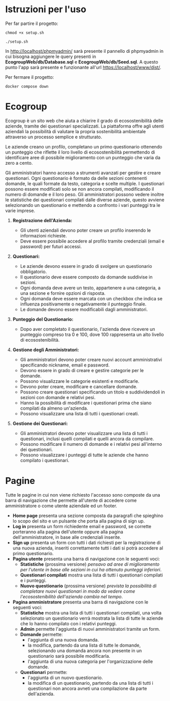 # Istruzioni per l'uso

Per far partire il progetto:
```
chmod +x setup.sh

./setup.sh
```
In [http://localhost/phpmyadmin/](http://localhost/phpmyadmin/) sarà presente il pannello di phpmyadmin in cui bisogna aggiungere le query presenti in **EcogroupWeb/db/Database.sql** e **EcogroupWeb/db/Seed.sql**.
A questo punto l'app sarà presente e funzionante all'url [https://localhost/www/dist/](https://localhost/www/dist/).


Per fermare il progetto:
```
docker compose down
```

# Ecogroup

Ecogroup è un sito web che aiuta a chiarire il grado di ecosostenibilità delle aziende, tramite dei questionari specializzati.
La piattaforma offre agli utenti aziendali la possibilità di valutare la propria sostenibilità ambientale attraverso un processo semplice e strutturato.

Le aziende creano un profilo, completano un primo questionario ottenendo un  punteggio che riflette il loro livello di ecosostenibilità permettendo di identificare aree di possibile miglioramento con un punteggio che varia da zero a cento.

Gli amministratori hanno accesso a strumenti avanzati per gestire e creare questionari.
Ogni questionario è formato da delle sezioni contenenti domande, le quali formate da testo, categoria e scelte multiple.
I questionari possono essere modificati solo se non ancora compilati, modificando il numero di domande e il loro peso.
Gli amministratori possono vedere inoltre le statistiche dei questionari compilati dalle diverse aziende, questo avviene selezionando un questionario e mettendo a confronto i vari punteggi tra le varie imprese.

1. **Registrazione dell'Azienda:**
    - Gli utenti aziendali devono poter creare un profilo inserendo le informazioni richieste.
    - Deve essere possibile accedere al profilo tramite credenziali (email e password) per futuri accessi.

2. **Questionari:**
    - Le aziende devono essere in grado di svolgere un questionario obbligatorio.
    - Il questionario deve essere composto da domande suddivise in sezioni.
    - Ogni domanda deve avere un testo, appartenere a una categoria, a una sezione e fornire opzioni di risposta.
    - Ogni domanda deve essere marcata con un checkbox che indica se influenza positivamente o negativamente il punteggio finale.
    - Le domande devono essere modificabili dagli amministratori.
      
3. **Punteggio del Questionario:**
    - Dopo aver completato il questionario, l'azienda deve ricevere un punteggio compreso tra 0 e 100, dove 100 rappresenta un alto livello di ecosostenibilità.
      
4. **Gestione degli Amministratori:**
    - Gli amministratori devono poter creare nuovi account amministrativi specificando nickname, email e password.
    - Devono essere in grado di creare e gestire categorie per le domande.
    - Possono visualizzare le categorie esistenti e modificarle.
    - Devono poter creare, modificare e cancellare domande.
    - Possono creare questionari specificando un titolo e suddividendoli in sezioni con domande e relativi pesi.
    - Hanno la possibilità di modificare i questionari prima che siano compilati da almeno un'azienda.
    - Possono visualizzare una lista di tutti i questionari creati.
  
5. **Gestione dei Questionari:**
    - Gli amministratori devono poter visualizzare una lista di tutti i questionari, inclusi quelli compilati e quelli ancora da compilare.
    - Possono modificare il numero di domande e i relativi pesi all'interno dei questionari.
    - Possono visualizzare i punteggi di tutte le aziende che hanno compilato i questionari.
  
# Pagine

Tutte le pagine in cui non viene richiesto l'accesso sono composte da una barra di navigazione che permette all'utente di accedere come amministratore o come utente aziendale ed un footer.

- **Home page** presenta  una sezione composta da paragrafi che spieghino lo scopo del sito e un pulsante che porta alla pagina di sign up.
- **Log in** presenta un form richiedente email e password, se corrette porteranno alla pagina dell'utente oppure alla pagina dell'amministratore, in base alle credenziali inserite.
- **Sign up** presenta un form con tutti i dati richiesti per la registrazione di una nuova azienda, inseriti correttamente tutti i dati si potrà accedere al primo questionario.
- **Pagina utente** presenta una barra di navigazione con le seguenti voci:
	- **Statistiche** (prossima versione) *pensavo ad aree di miglioramento per l'utente in base alle sezioni in cui ha ottenuto punteggi inferiori*.
	- **Questionari compilati** mostra una lista di tutti i questionari compilati e i punteggi.
	- **Nuovo questionario** (prossima versione) *prevista la possibilità di completare nuovi questionari in modo da vedere come l'ecosostenibilità dell'azienda cambia nel tempo*.
- **Pagina amministratore** presenta una barra di navigazione con le seguenti voci:
	- **Statistiche** mostra una lista di tutti i questionari compilati, una volta selezionato un questionario verrà mostrata la lista di tutte le aziende che lo hanno compilato con i relativi punteggi.
	- **Admin** permette l'aggiunta di nuovi amministratori tramite un form.
	- **Domande** permette:
		- l'aggiunta di una nuova domanda.
		- la modifica, partendo da una lista di tutte le domande, selezionando una domanda ancora non presente in un questionario sarà possibile modificarla.
		- l'aggiunta di una nuova categoria per l'organizzazione delle domande.
	- **Questionari** permette:
   		- l'aggiunta di un nuovo questionario.
   		- la modifica di un questionario, partendo da una lista di tutti i questionari non ancora avneti una compilazione da parte dell'azienda.
